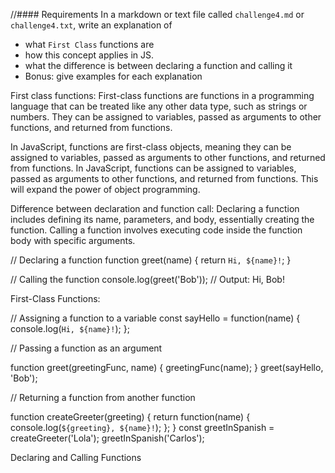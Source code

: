 //#### Requirements
In a markdown or text file called `challenge4.md` or `challenge4.txt`, write an explanation of
- what `First Class` functions are
- how this concept applies in JS.
- what the difference is between declaring a function and calling it
- Bonus: give examples for each explanation

First class functions:
First-class functions are functions in a programming language that can be treated like any other data type, such as strings or numbers. They can be assigned to variables, passed as arguments to other functions, and returned from functions.

In JavaScript, functions are first-class objects, meaning they can be assigned to variables, passed as arguments to other functions, and returned from functions.
In JavaScript, functions can be assigned to variables, passed as arguments to other functions, and returned from functions. This will expand the power of object programming.

Difference between declaration and function call:
Declaring a function includes defining its name, parameters, and body, essentially creating the function. Calling a function involves executing code inside the function body with specific arguments.

// Declaring a function
function greet(name) {
    return `Hi, ${name}!`;
}

// Calling the function
console.log(greet('Bob')); // Output: Hi, Bob!

First-Class Functions:

// Assigning a function to a variable
const sayHello = function(name) {
    console.log(`Hi, ${name}!`);
};

// Passing a function as an argument

function greet(greetingFunc, name) {
    greetingFunc(name);
}
greet(sayHello, 'Bob');

// Returning a function from another function

function createGreeter(greeting) {
    return function(name) {
        console.log(`${greeting}, ${name}!`);
    };
}
const greetInSpanish = createGreeter('Lola');
greetInSpanish('Carlos');

Declaring and Calling Functions

